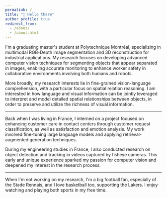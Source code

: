 ```yaml
---
permalink: /
title: "👋 Hello there"
author_profile: true
redirect_from: 
  - /about/
  - /about.html
---
```


I'm a graduating master's student at Polytechnique Montréal, specializing in multimodal RGB-Depth image segmentation and 3D reconstruction for industrial applications. My research focuses on developing advanced computer vision techniques for segmenting objects that appear separated in images, enabling accurate monitoring to enhance worker safety in collaborative environments involving both humans and robots.

More broadly, my research interests lie in fine-grained vision-language comprehension, with a particular focus on spatial relation reasoning. I am interested in how language and visual information can be jointly leveraged to interpret and model detailed spatial relationships between objects, in order to preserve and utilize the richness of visual information.

------

Back when I was living in France, I interned on a project focused on enhancing customer care in contact centers through customer request classification, as well as satisfaction and emotion analysis. My work involved fine-tuning large language models and applying retrieval-augmented generation techniques.

During my engineering studies in France, I also conducted research on object detection and tracking in videos captured by fisheye cameras. This early and unique experience sparked my passion for computer vision and deepened my interest in the research process.

------

When I'm not working on my research, I'm a big football fan, especially of the Stade Rennais, and I love basketball too, supporting the Lakers. I enjoy watching and playing both sports in my free time.
